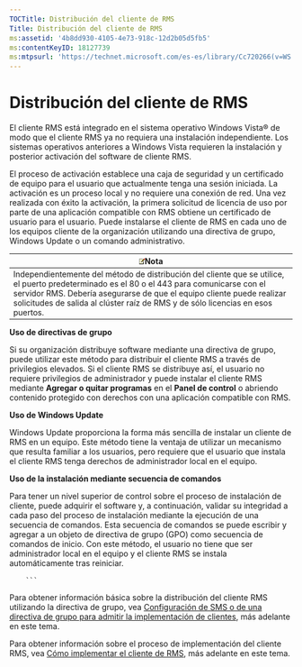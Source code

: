 ```yaml
---
TOCTitle: Distribución del cliente de RMS
Title: Distribución del cliente de RMS
ms:assetid: '4b8dd930-4105-4e73-918c-12d2b05d5fb5'
ms:contentKeyID: 18127739
ms:mtpsurl: 'https://technet.microsoft.com/es-es/library/Cc720266(v=WS.10)'
---
```


Distribución del cliente de RMS
===============================

El cliente RMS está integrado en el sistema operativo Windows Vista® de modo que el cliente RMS ya no requiera una instalación independiente. Los sistemas operativos anteriores a Windows Vista requieren la instalación y posterior activación del software de cliente RMS.

El proceso de activación establece una caja de seguridad y un certificado de equipo para el usuario que actualmente tenga una sesión iniciada. La activación es un proceso local y no requiere una conexión de red. Una vez realizada con éxito la activación, la primera solicitud de licencia de uso por parte de una aplicación compatible con RMS obtiene un certificado de usuario para el usuario. Puede instalarse el cliente de RMS en cada uno de los equipos cliente de la organización utilizando una directiva de grupo, Windows Update o un comando administrativo.

| ![](images/Cc720266.note(WS.10).gif)Nota                                                                                                                                                                                                                                   |
|---------------------------------------------------------------------------------------------------------------------------------------------------------------------------------------------------------------------------------------------------------------------------------------------------------|
| Independientemente del método de distribución del cliente que se utilice, el puerto predeterminado es el 80 o el 443 para comunicarse con el servidor RMS. Debería asegurarse de que el equipo cliente puede realizar solicitudes de salida al clúster raíz de RMS y de sólo licencias en esos puertos. |

**Uso de directivas de grupo**

Si su organización distribuye software mediante una directiva de grupo, puede utilizar este método para distribuir el cliente RMS a través de privilegios elevados. Si el cliente RMS se distribuye así, el usuario no requiere privilegios de administrador y puede instalar el cliente RMS mediante **Agregar o quitar programas** en el **Panel de control** o abriendo contenido protegido con derechos con una aplicación compatible con RMS.

**Uso de Windows Update**

Windows Update proporciona la forma más sencilla de instalar un cliente de RMS en un equipo. Este método tiene la ventaja de utilizar un mecanismo que resulta familiar a los usuarios, pero requiere que el usuario que instala el cliente RMS tenga derechos de administrador local en el equipo.

**Uso de la instalación mediante secuencia de comandos**

Para tener un nivel superior de control sobre el proceso de instalación de cliente, puede adquirir el software y, a continuación, validar su integridad a cada paso del proceso de instalación mediante la ejecución de una secuencia de comandos. Esta secuencia de comandos se puede escribir y agregar a un objeto de directiva de grupo (GPO) como secuencia de comandos de inicio. Con este método, el usuario no tiene que ser administrador local en el equipo y el cliente RMS se instala automáticamente tras reiniciar.

        ```
Para obtener información básica sobre la distribución del cliente RMS utilizando la directiva de grupo, vea [Configuración de SMS o de una directiva de grupo para admitir la implementación de clientes](https://technet.microsoft.com/9e37c27b-8cc1-40c6-adb7-0937aa64c8db), más adelante en este tema.

Para obtener información sobre el proceso de implementación del cliente RMS, vea [Cómo implementar el cliente de RMS](https://technet.microsoft.com/c84f1724-cf71-4385-9003-ff68bc23c927), más adelante en este tema.
